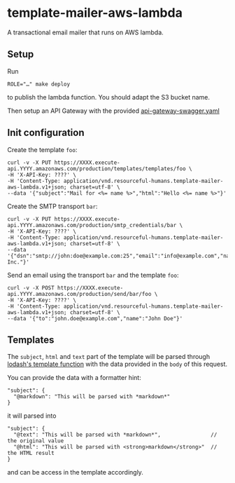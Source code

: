 # template-mailer-aws-lambda

A transactional email mailer that runs on AWS lambda.

## Setup

Run 

    ROLE="…" make deploy

to publish the lambda function. You should adapt the S3 bucket name.

Then setup an API Gateway with the provided [api-gateway-swagger.yaml](/api-gateway-swagger.yaml)

## Init configuration

Create the template `foo`:

    curl -v -X PUT https://XXXX.execute-api.YYYY.amazonaws.com/production/templates/templates/foo \
    -H 'X-API-Key: ????' \
    -H 'Content-Type: application/vnd.resourceful-humans.template-mailer-aws-lambda.v1+json; charset=utf-8' \
    --data '{"subject":"Mail for <%= name %>","html":"Hello <%= name %>"}'

Create the SMTP transport `bar`:

    curl -v -X PUT https://XXXX.execute-api.YYYY.amazonaws.com/production/smtp_credentials/bar \
    -H 'X-API-Key: ????' \
    -H 'Content-Type: application/vnd.resourceful-humans.template-mailer-aws-lambda.v1+json; charset=utf-8' \
    --data '{"dsn":"smtp://john:doe@example.com:25","email":"info@example.com","name":"Example Inc."}'

Send an email using the transport `bar` and the template `foo`:
    
    curl -v -X POST https://XXXX.execute-api.YYYY.amazonaws.com/production/send/bar/foo \
    -H 'X-API-Key: ????' \
    -H 'Content-Type: application/vnd.resourceful-humans.template-mailer-aws-lambda.v1+json; charset=utf-8' \
    --data '{"to":"john.doe@example.com","name":"John Doe"}'

## Templates

The `subject`, `html` and `text` part of the template will be parsed through [lodash's template function](https://lodash.com/docs#template)
with the data provided in the `body` of this request.

You can provide the data with a formatter hint:

    "subject": {
      "@markdown": "This will be parsed with *markdown*"
    }
    
it will parsed into 

    "subject": {
      "@text": "This will be parsed with *markdown*",                // the original value
      "@html": "This will be parsed with <strong>markdown</strong>"  // the HTML result
    }

and can be access in the template accordingly.
